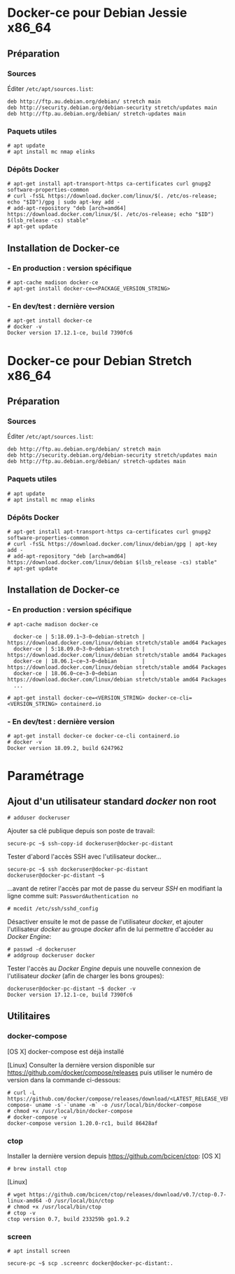 <!-- TITLE: Docker Starter Kit -->
<!-- SUBTITLE: Installation de Docker et des outils qui vont bien sur OS X et Debian -->

# Docker-ce pour Debian Jessie x86_64
## Préparation

### Sources

Éditer `/etc/apt/sources.list`:

```
deb http://ftp.au.debian.org/debian/ stretch main
deb http://security.debian.org/debian-security stretch/updates main
deb http://ftp.au.debian.org/debian/ stretch-updates main
```

### Paquets utiles

```
# apt update
# apt install mc nmap elinks
```

### Dépôts Docker

```
# apt-get install apt-transport-https ca-certificates curl gnupg2 software-properties-common
# curl -fsSL https://download.docker.com/linux/$(. /etc/os-release; echo "$ID")/gpg | sudo apt-key add -
# add-apt-repository "deb [arch=amd64] https://download.docker.com/linux/$(. /etc/os-release; echo "$ID") $(lsb_release -cs) stable"
# apt-get update
```

## Installation de Docker-ce

### - En production : version spécifique

```
# apt-cache madison docker-ce
# apt-get install docker-ce=<PACKAGE_VERSION_STRING>
```

### - En dev/test : dernière version

```
# apt-get install docker-ce
# docker -v
Docker version 17.12.1-ce, build 7390fc6
```

# Docker-ce pour Debian Stretch x86_64
## Préparation

### Sources

Éditer `/etc/apt/sources.list`:

```
deb http://ftp.au.debian.org/debian/ stretch main
deb http://security.debian.org/debian-security stretch/updates main
deb http://ftp.au.debian.org/debian/ stretch-updates main
```

### Paquets utiles

```
# apt update
# apt install mc nmap elinks
```

### Dépôts Docker

```
# apt-get install apt-transport-https ca-certificates curl gnupg2 software-properties-common
# curl -fsSL https://download.docker.com/linux/debian/gpg | apt-key add -
# add-apt-repository "deb [arch=amd64] https://download.docker.com/linux/debian $(lsb_release -cs) stable"
# apt-get update
```

## Installation de Docker-ce

### - En production : version spécifique

```
# apt-cache madison docker-ce

  docker-ce | 5:18.09.1~3-0~debian-stretch | https://download.docker.com/linux/debian stretch/stable amd64 Packages
  docker-ce | 5:18.09.0~3-0~debian-stretch | https://download.docker.com/linux/debian stretch/stable amd64 Packages
  docker-ce | 18.06.1~ce~3-0~debian        | https://download.docker.com/linux/debian stretch/stable amd64 Packages
  docker-ce | 18.06.0~ce~3-0~debian        | https://download.docker.com/linux/debian stretch/stable amd64 Packages
  ...

# apt-get install docker-ce=<VERSION_STRING> docker-ce-cli=<VERSION_STRING> containerd.io
```

### - En dev/test : dernière version

```
# apt-get install docker-ce docker-ce-cli containerd.io
# docker -v
Docker version 18.09.2, build 6247962
```


# Paramétrage

## Ajout d'un utilisateur standard *docker* non root

```
# adduser dockeruser
```

Ajouter sa clé publique depuis son poste de travail:

```
secure-pc ~$ ssh-copy-id dockeruser@docker-pc-distant
```

Tester d'abord l'accès SSH avec l'utilisateur docker...

```
secure-pc ~$ ssh dockeruser@docker-pc-distant
dockeruser@docker-pc-distant ~$ 
```

...avant de retirer l'accès par mot de passe du serveur *SSH* en modifiant la ligne comme suit: `PasswordAuthentication no`

```
# mcedit /etc/ssh/sshd_config
```

Désactiver ensuite le mot de passe de l'utilisateur *docker*, et ajouter l'utilisateur *docker* au groupe *docker* afin de lui permettre d'accéder au *Docker Engine*:

```
# passwd -d dockeruser
# addgroup dockeruser docker
```

Tester l'accès au *Docker Engine* depuis une nouvelle connexion de l'utilisateur *docker* (afin de charger les bons groupes):

```
dockeruser@docker-pc-distant ~$ docker -v
Docker version 17.12.1-ce, build 7390fc6
```

## Utilitaires

### docker-compose

[OS X] docker-compose est déjà installé

[Linux] Consulter la dernière version disponible sur https://github.com/docker/compose/releases puis utiliser le numéro de version dans la commande ci-dessous:
```
# curl -L https://github.com/docker/compose/releases/download/<LATEST_RELEASE_VERSION_STRING>/docker-compose-`uname -s`-`uname -m` -o /usr/local/bin/docker-compose
# chmod +x /usr/local/bin/docker-compose
# docker-compose -v
docker-compose version 1.20.0-rc1, build 86428af
```

### ctop

Installer la dernière version depuis https://github.com/bcicen/ctop:
[OS X]
```
# brew install ctop
```

[Linux]
```
# wget https://github.com/bcicen/ctop/releases/download/v0.7/ctop-0.7-linux-amd64 -O /usr/local/bin/ctop
# chmod +x /usr/local/bin/ctop
# ctop -v
ctop version 0.7, build 233259b go1.9.2
```

### screen

```
# apt install screen
```

```
secure-pc ~$ scp .screenrc docker@docker-pc-distant:.
```

